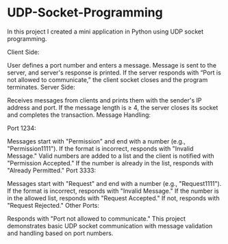 # UDP-Socket-Programming


In this project I created a mini application in Python using UDP socket programming.

Client Side:

User defines a port number and enters a message.
Message is sent to the server, and server's response is printed.
If the server responds with “Port is not allowed to communicate,” the client socket closes and the program terminates.
Server Side:

Receives messages from clients and prints them with the sender's IP address and port.
If the message length is ≥ 4, the server closes its socket and completes the transaction.
Message Handling:

Port 1234:

Messages start with "Permission" and end with a number (e.g., "Permission1111").
If the format is incorrect, responds with "Invalid Message."
Valid numbers are added to a list and the client is notified with "Permission Accepted."
If the number is already in the list, responds with "Already Permitted."
Port 3333:

Messages start with "Request" and end with a number (e.g., "Request1111").
If the format is incorrect, responds with "Invalid Message."
If the number is in the allowed list, responds with "Request Accepted."
If not, responds with "Request Rejected."
Other Ports:

Responds with "Port not allowed to communicate."
This project demonstrates basic UDP socket communication with message validation and handling based on port numbers.
